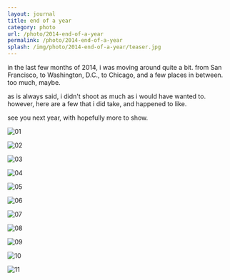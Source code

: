 ```yaml
---
layout: journal
title: end of a year
category: photo
url: /photo/2014-end-of-a-year
permalink: /photo/2014-end-of-a-year
splash: /img/photo/2014-end-of-a-year/teaser.jpg
---
```


in the last few months of 2014, i was moving around quite a bit. from San Francisco, to Washington, D.C., to Chicago, and a few places in between. too much, maybe. 

as is always said, i didn't shoot as much as i would have wanted to. however, here are a few that i did take, and happened to like.

see you next year, with hopefully more to show.

![01](../../img/photo/2014-end-of-a-year/01.jpg)

![02](../../img/photo/2014-end-of-a-year/02.jpg)

![03](../../img/photo/2014-end-of-a-year/03.jpg)

![04](../../img/photo/2014-end-of-a-year/04.jpg)

![05](../../img/photo/2014-end-of-a-year/05.jpg)

![06](../../img/photo/2014-end-of-a-year/06.jpg)

![07](../../img/photo/2014-end-of-a-year/07.jpg)

![08](../../img/photo/2014-end-of-a-year/08.jpg)

![09](../../img/photo/2014-end-of-a-year/09.jpg)

![10](../../img/photo/2014-end-of-a-year/10.jpg)

![11](../../img/photo/2014-end-of-a-year/11.jpg)
